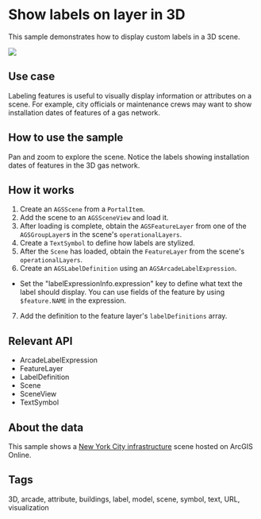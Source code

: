 # Show labels on layer in 3D

This sample demonstrates how to display custom labels in a 3D scene.

![](show-labels-on-layer-3d.png)

## Use case

Labeling features is useful to visually display information or attributes on a scene. For example, city officials or maintenance crews may want to show installation dates of features of a gas network.

## How to use the sample

Pan and zoom to explore the scene. Notice the labels showing installation dates of features in the 3D gas network.

## How it works

1. Create an `AGSScene` from a `PortalItem`.
2. Add the scene to an `AGSSceneView` and load it.
3. After loading is complete, obtain the `AGSFeatureLayer` from one of the `AGSGroupLayer`s in the scene's `operationalLayers`.
4. Create a `TextSymbol` to define how labels are stylized.
5. After the `Scene` has loaded, obtain the `FeatureLayer` from the scene's `operationalLayers`.
6. Create an `AGSLabelDefinition` using an  `AGSArcadeLabelExpression`.
* Set the "labelExpressionInfo.expression" key to define what text the label should display. You can use fields of the feature by using `$feature.NAME` in the expression.
7. Add the definition to the feature layer's `labelDefinitions` array.

## Relevant API

* ArcadeLabelExpression
* FeatureLayer
* LabelDefinition
* Scene
* SceneView
* TextSymbol

## About the data

This sample shows a [New York City infrastructure](https://www.arcgis.com/home/item.html?id=850dfee7d30f4d9da0ebca34a533c169) scene hosted on ArcGIS Online.

## Tags

3D, arcade, attribute, buildings, label, model, scene, symbol, text, URL, visualization

